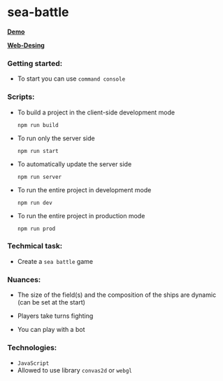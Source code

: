 # sea-battle

**[Demo](https://warm-reef-13896.herokuapp.com/)**

**[Web-Desing](https://www.figma.com/file/ApeaWdNoGTtZtzwxxbouK5/sea-battel?node-id=0%3A1)**

### Getting started:

- To start you can use `command console`

### Scripts: 
- To build a project in the client-side development mode

   ```
   npm run build
   ```

- To run only the server side

   ```
   npm run start
   ```

- To automatically update the server side

   ```
   npm run server
   ```

- To run the entire project in development mode

   ```
   npm run dev
   ```

- To run the entire project in production mode

   ```
   npm run prod
   ```


### Techmical task:

- Create a `sea battle` game

### Nuances:

- The size of the field(s) and the composition of the ships are dynamic (can be set at the start)

- Players take turns fighting

- You can play with a bot

### Technologies:

- `JavaScript`
- Allowed to use library `convas2d` or `webgl`
